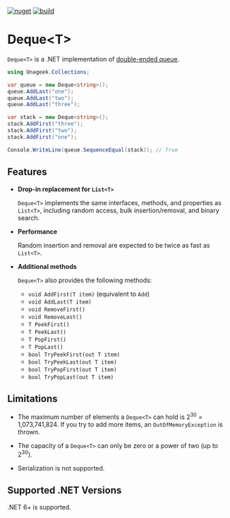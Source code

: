 [![nuget](https://img.shields.io/nuget/v/Unageek.Collections.Deque)](https://www.nuget.org/packages/Unageek.Collections.Deque)
[![build](https://img.shields.io/github/workflow/status/unageek/Deque/build/main)](https://github.com/unageek/Deque/actions?query=branch%3Amain+workflow%3Abuild)

# Deque&lt;T&gt;

`Deque<T>` is a .NET implementation of [double-ended queue](https://en.wikipedia.org/wiki/Double-ended_queue).

```cs
using Unageek.Collections;

var queue = new Deque<string>();
queue.AddLast("one");
queue.AddLast("two");
queue.AddLast("three");

var stack = new Deque<string>();
stack.AddFirst("three");
stack.AddFirst("two");
stack.AddFirst("one");

Console.WriteLine(queue.SequenceEqual(stack)); // True
```

## Features

- **Drop-in replacement for `List<T>`**

  `Deque<T>` implements the same interfaces, methods, and properties as `List<T>`, including random access, bulk insertion/removal, and binary search.

- **Performance**

  Random insertion and removal are expected to be twice as fast as `List<T>`.

- **Additional methods**

  `Deque<T>` also provides the following methods:

  - `void AddFirst(T item)` (equivalent to `Add`)
  - `void AddLast(T item)`
  - `void RemoveFirst()`
  - `void RemoveLast()`
  - `T PeekFirst()`
  - `T PeekLast()`
  - `T PopFirst()`
  - `T PopLast()`
  - `bool TryPeekFirst(out T item)`
  - `bool TryPeekLast(out T item)`
  - `bool TryPopFirst(out T item)`
  - `bool TryPopLast(out T item)`

## Limitations

- The maximum number of elements a `Deque<T>` can hold is 2<sup>30</sup> = 1,073,741,824. If you try to add more items, an `OutOfMemoryException` is thrown.

- The capacity of a `Deque<T>` can only be zero or a power of two (up to 2<sup>30</sup>).

- Serialization is not supported.

## Supported .NET Versions

.NET 6+ is supported.
